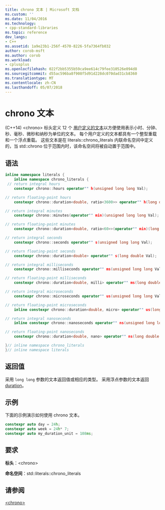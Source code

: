 ```yaml
---
title: chrono 文本 | Microsoft 文档
ms.custom: ''
ms.date: 11/04/2016
ms.technology:
- cpp-standard-libraries
ms.topic: reference
dev_langs:
- C++
ms.assetid: 1a9e23b1-256f-4570-8226-5fa7364fb032
author: corob-msft
ms.author: corob
ms.workload:
- cplusplus
ms.openlocfilehash: 022f2bb5355b59ca9ee614c79fee310526e094d8
ms.sourcegitcommit: d55ac596ba8f908f5d91d228dc070dad31cb8360
ms.translationtype: MT
ms.contentlocale: zh-CN
ms.lasthandoff: 05/07/2018
---
```

# <a name="chrono-literals"></a>chrono 文本

(C++14) \<chrono> 标头定义 12 个 [用户定义的文本](../cpp/user-defined-literals-cpp.md)以方便使用表示小时、分钟、秒、毫秒、微秒和纳秒为单位的文本。 每个用户定义的文本都具有一个整型重载和一个浮点重载。 这些文本是在 literals::chrono_literals 内联命名空间中定义的，当 std::chrono 位于范围内时，该命名空间将被自动置于范围中。

## <a name="syntax"></a>语法

```cpp
inline namespace literals {
    inline namespace chrono_literals {
 // return integral hours
    constexpr chrono::hours operator"" h(unsigned long long Val);

// return floating-point hours
    constexpr chrono::duration<double, ratio<3600>> operator"" h(long double Val);

// return integral minutes
    constexpr chrono::minutes(operator"" min)(unsigned long long Val);

// return floating-point minutes
    constexpr chrono::duration<double, ratio<60>>(operator"" min)(long double Val);

// return integral seconds
    constexpr chrono::seconds operator"" s(unsigned long long Val);

// return floating-point seconds
    constexpr chrono::duration<double> operator"" s(long double Val);

// return integral milliseconds
    constexpr chrono::milliseconds operator"" ms(unsigned long long Val);

// return floating-point milliseconds
    constexpr chrono::duration<double, milli> operator"" ms(long double Val);

// return integral microseconds
    constexpr chrono::microseconds operator"" us(unsigned long long Val);

// return floating-point microseconds
    inline constexpr chrono::duration<double, micro> operator"" us(long double Val);

// return integral nanoseconds
    inline constexpr chrono::nanoseconds operator"" ns(unsigned long long Val);

// return floating-point nanoseconds
    constexpr chrono::duration<double, nano> operator"" ns(long double Val);

}// inline namespace chrono_literals
}// inline namespace literals
```

## <a name="return-value"></a>返回值

采用 `long long` 参数的文本返回值或相应的类型。 采用浮点参数的文本返回 [duration](../standard-library/duration-class.md)。

## <a name="example"></a>示例

下面的示例演示如何使用 chrono 文本。

```cpp
constexpr auto day = 24h;
constexpr auto week = 24h* 7;
constexpr auto my_duration_unit = 108ms;
```

## <a name="requirements"></a>要求

**标头**：\<chrono>

**命名空间**：std::literals::chrono_literals

## <a name="see-also"></a>请参阅

[\<chrono>](../standard-library/chrono.md)<br/>
